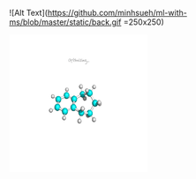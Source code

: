 
![Alt Text](https://github.com/minhsueh/ml-with-ms/blob/master/static/back.gif =250x250)

<img src="https://github.com/minhsueh/ml-with-ms/blob/master/static/back.gif" width="250" height="250" />
